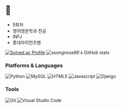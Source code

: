 # 🥸
- 5회차
- 영어영문학과 전공
- INFJ
- 롯데자이언츠팬

[![Solved.ac Profile](http://mazassumnida.wtf/api/v2/generate_badge?boj=ssong66)](https://solved.ac/ssong66/)
![ssongnoss66's GitHub stats](https://github-readme-stats.vercel.app/api?username=ssongnoss66&show_icons=true&theme=radical)

### Platforms & Languages
![Python](https://img.shields.io/badge/Python-3776AB.svg?&style=for-the-badge&logo=Python&logoColor=white)
![MySQL](https://img.shields.io/badge/MySQL-4479A1.svg?&style=for-the-badge&logo=MySQL&logoColor=white)
![HTML5](https://img.shields.io/badge/html5-E34F26?style=for-the-badge&logo=html5&logoColor=white)
![Javascript](https://img.shields.io/badge/Javascript-F7DF1E?style=for-the-badge&logo=Javascript&logoColor=white)
![Django](https://img.shields.io/badge/Django-092E20?style=for-the-badge&logo=Django&logoColor=white)

### Tools
![Git](https://img.shields.io/badge/Git-F05032.svg?&style=for-the-badge&logo=Git&logoColor=white)
![Visual Studio Code](https://img.shields.io/badge/Visual%20Studio%20Code-007ACC.svg?&style=for-the-badge&logo=Visual%20Studio%20Code&logoColor=white)

